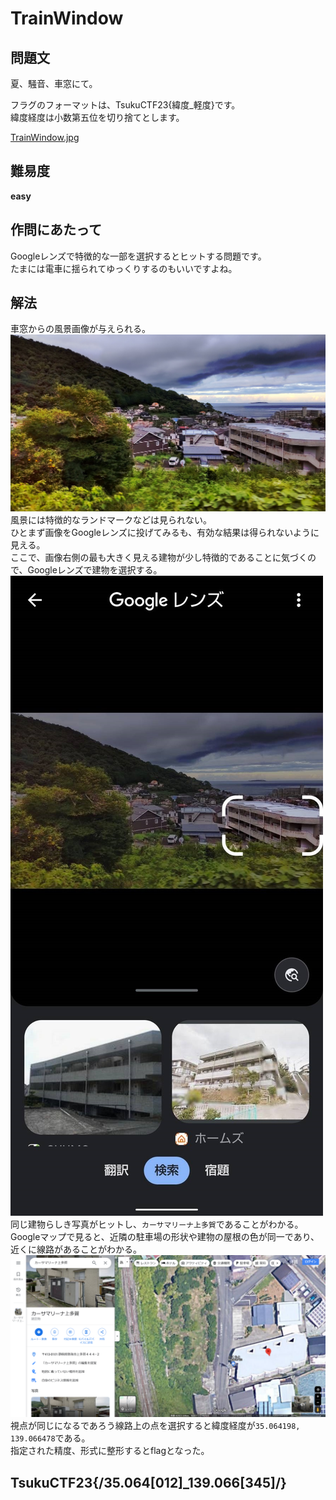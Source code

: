 # TrainWindow

## 問題文
夏、騒音、車窓にて。  

フラグのフォーマットは、TsukuCTF23{緯度_軽度}です。  
緯度経度は小数第五位を切り捨てとします。  

[TrainWindow.jpg](files/TrainWindow.jpg)  

## 難易度
**easy**  

## 作問にあたって
Googleレンズで特徴的な一部を選択するとヒットする問題です。  
たまには電車に揺られてゆっくりするのもいいですよね。  

## 解法
車窓からの風景画像が与えられる。  
![TrainWindow.jpg](files/TrainWindow.jpg)  
風景には特徴的なランドマークなどは見られない。  
ひとまず画像をGoogleレンズに投げてみるも、有効な結果は得られないように見える。  
ここで、画像右側の最も大きく見える建物が少し特徴的であることに気づくので、Googleレンズで建物を選択する。  
![glens.jpg](images/glens.jpg)  
同じ建物らしき写真がヒットし、`カーサマリーナ上多賀`であることがわかる。  
Googleマップで見ると、近隣の駐車場の形状や建物の屋根の色が同一であり、近くに線路があることがわかる。  
![gmaps.png](images/gmaps.png)  
視点が同じになるであろう線路上の点を選択すると緯度経度が`35.064198, 139.066478`である。  
指定された精度、形式に整形するとflagとなった。  

## TsukuCTF23{/35.064[012]_139.066[345]/}